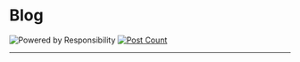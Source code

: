 # Blog

![Powered by Responsibility](https://forthebadge.com/images/badges/powered-by-responsibility.svg)
[![Post Count](https://img.shields.io/github/directory-file-count/PumpkinJui/blog/docs%2Fblog%2Fposts?type=file&extension=md&style=for-the-badge&label=POSTS&color=yellow)](https://github.com/PumpkinJui/blog/tree/master/docs/blog)

---
